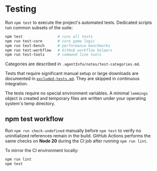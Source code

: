 # Testing

Run `npm test` to execute the project's automated tests. Dedicated scripts run
common subsets of the suite:

```bash
npm test                # runs all tests
npm run test-core       # core game logic
npm run test-bench      # performance benchmarks
npm run test-workflow   # GitHub workflow helpers
npm run test-tools      # command line tools
```

Categories are described in `.agentInfo/notes/test-categories.md`.

Tests that require significant manual setup or large downloads are documented in
[`excluded-tests.md`](excluded-tests.md). They are skipped in continuous
integration.

The tests require no special environment variables. A minimal `lemmings` object
is created and temporary files are written under your operating system's temp
directory.

## npm test workflow

Run `npm run check-undefined` manually before `npm test` to verify no uninitialized references remain in the build. GitHub Actions performs the same checks on **Node 20** during the CI job after running `npm run lint`.

To mirror the CI environment locally:

```bash
npm run lint
npm test
```
